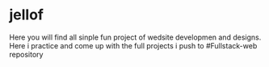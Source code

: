 # jellof
Here you will find all sinple fun project of wedsite developmen and designs. 
Here i practice and come up with the full projects i push to #Fullstack-web repository
